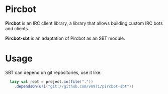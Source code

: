Pircbot
====

**Pircbot** is an IRC client library, a library that allows building custom IRC bots and clients.

**Pircbot-sbt** is an adaptation of Pircbot as an SBT module.

Usage
====

SBT can depend on git repositories, use it like:

```scala
  lazy val root = project.in(file("."))
    .dependsOn(uri("git://github.com/vn971/pircbot-sbt"))
```
